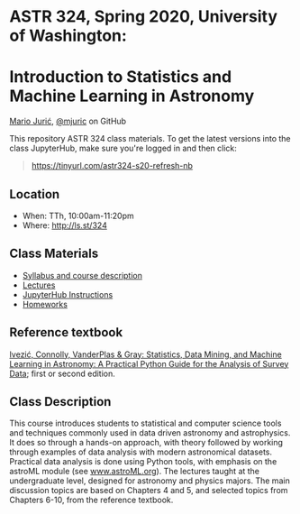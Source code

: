 # ASTR 324, Spring 2020, University of Washington: 
# Introduction to Statistics and Machine Learning in Astronomy

[Mario Jurić](http://research.majuric.org), [@mjuric](http://github.com/mjuric) on GitHub

This repository ASTR 324 class materials. To get the latest versions into the class JupyterHub, make sure you're logged in and then click:

> https://tinyurl.com/astr324-s20-refresh-nb

## Location

 * When: TTh, 10:00am-11:20pm
 * Where: http://ls.st/324

## Class Materials

 * [Syllabus and course description](syllabus/syllabus.pdf)
 * [Lectures](lectures/)
 * [JupyterHub Instructions](https://docs.google.com/document/d/19ivOqhnvtleRRkTYqeHRRSWYX4ZNQVaLaUlkJG2Z7UU/edit?usp=sharing)
 * [Homeworks](https://github.com/uw-astr-324/astr-324-s20-homeworks)

## Reference textbook

[Ivezić, Connolly, VanderPlas & Gray: Statistics, Data Mining, and Machine Learning in Astronomy:
A Practical Python Guide for the Analysis of Survey
Data](https://press.princeton.edu/books/hardcover/9780691198309/statistics-data-mining-and-machine-learning-in-astronomy);
first or second edition.

## Class Description

This course introduces students to statistical and computer science tools
and techniques commonly used in data driven astronomy and astrophysics.  It
does so through a hands-on approach, with theory followed by working through
examples of data analysis with modern astronomical datasets.  Practical data
analysis is done using Python tools, with emphasis on the astroML module
(see www.astroML.org).  The lectures taught at the undergraduate level,
designed for astronomy and physics majors.  The main discussion topics are
based on Chapters 4 and 5, and selected topics from Chapters 6-10, from the
reference textbook.
